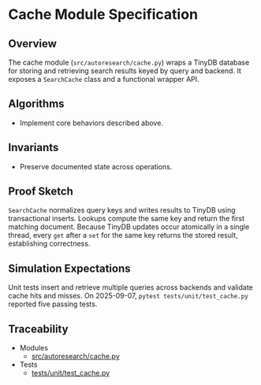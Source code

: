 # Cache Module Specification

## Overview

The cache module (`src/autoresearch/cache.py`) wraps a TinyDB database
for storing and retrieving search results keyed by query and backend.
It exposes a `SearchCache` class and a functional wrapper API.

## Algorithms

- Implement core behaviors described above.

## Invariants

- Preserve documented state across operations.

## Proof Sketch

`SearchCache` normalizes query keys and writes results to TinyDB using
transactional inserts. Lookups compute the same key and return the first
matching document. Because TinyDB updates occur atomically in a single
thread, every `get` after a `set` for the same key returns the stored result,
establishing correctness.

## Simulation Expectations

Unit tests insert and retrieve multiple queries across backends and validate
cache hits and misses. On 2025-09-07, `pytest tests/unit/test_cache.py`
reported five passing tests.

## Traceability


- Modules
  - [src/autoresearch/cache.py][m1]
- Tests
  - [tests/unit/test_cache.py][t1]

[m1]: ../../src/autoresearch/cache.py
[t1]: ../../tests/unit/test_cache.py
